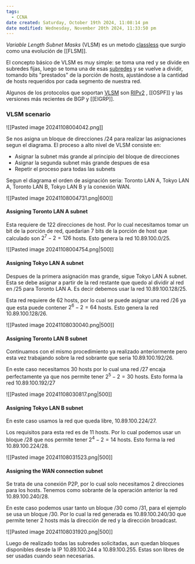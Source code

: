 ```yaml
---
tags:
  - CCNA
date created: Saturday, October 19th 2024, 11:08:14 pm
date modified: Wednesday, November 20th 2024, 11:33:50 pm
---
```

*Variable Length Subnet Masks* (VLSM) es un metodo [classless](classless.md) que surgio como una evolución de [[FLSM]]. 

El concepto básico de VLSM es muy simple: se toma una red y se divide en subredes fijas, luego se toma una de esas [subredes](https://es.wikipedia.org/wiki/Subred "Subred") y se vuelve a dividir, tomando bits "prestados" de la porción de hosts, ajustándose a la cantidad de hosts requeridos por cada segmento de nuestra red.

Algunos de los protocolos que soportan [VLSM]() son [RIPv2](../Routing/RIP/RIPv2.md) , [[OSPF]] y las versiones más recientes de BGP y [[EIGRP]].


### VLSM scenario
![[Pasted image 20241108004042.png]]

Se nos asigna un bloque de direcciones /24 para realizar las asignaciones segun el diagrama. El proceso a alto nivel de VLSM consiste en:
- Asignar la subnet más grande al principio del bloque de direcciones 
- Asignar la segunda subnet más grande despues de esa 
- Repetir el proceso para todas las subnets 

Segun el diagrama el orden de asignación seria: Toronto LAN A, Tokyo LAN A, Toronto LAN B, Tokyo LAN B y la conexión WAN. 

![[Pasted image 20241108004731.png|600]]

#### Assigning Toronto LAN A subnet 
Esta requiere de 122 direcciones de host. Por lo cual necesitamos tomar un bit de la porción de red, quedarian 7 bits de la porción de host que calculado son $2^{7}-2=126$ hosts. Esto genera la red 10.89.100.0/25.

![[Pasted image 20241108004754.png|500]]
#### Assigning Tokyo LAN A subnet 
Despues de la primera asignación mas grande, sigue Tokyo LAN A subnet. Esta se debe asignar a partir de la red restante que quedo al dividir al red en /25 para Toronto LAN A. Es decir debemos usar la red 10.89.100.128/25. 

Esta red requiere de 62 hosts, por lo cual se puede asignar una red /26 ya que esta puede contener $2^{6}-2=64$ hosts. Esto genera la red 10.89.100.128/26.

![[Pasted image 20241108030040.png|500]]

#### Assigning Toronto LAN B subnet 
Continuamos con el mismo procedimiento ya realizado anteriormente pero esta vez trabajando sobre la red sobrante que seria 10.89.100.192/26.

En este caso necesitamos 30 hosts por lo cual una red /27 encaja perfectamente ya que nos permite tener $2^{5}-2=30$ hosts. Esto forma la red 10.89.100.192/27

![[Pasted image 20241108030817.png|500]]

#### Assigning Tokyo LAN B subnet 
En este caso usamos la red que queda libre, 10.89.100.224/27.

Los requisitos para esta red es de 11 hosts. Por lo cual podemos usar un bloque /28 que nos permite tener $2^{4}-2=14$ hosts. Esto forma la red 10.89.100.224/28.

![[Pasted image 20241108031523.png|500]]

#### Assigning the WAN connection subnet 

Se trata de una conexión P2P, por lo cual solo necesitamos 2 direcciones para los hosts. Tenemos como sobrante de la operación anterior la red 10.89.100.240/28.

En este caso podemos usar tanto un bloque /30 como /31, para el ejemplo se usa un bloque /30. Por lo cual la red generada es 10.89.100.240/30 que permite tener 2 hosts más la dirección de red y la dirección broadcast. 

![[Pasted image 20241108031920.png|500]]

Luego de realizado todas las subredes solicitadas, aun quedan bloques disponibles desde la IP 10.89.100.244 a 10.89.100.255. Estas son libres de ser usadas cuando sean necesarias. 
